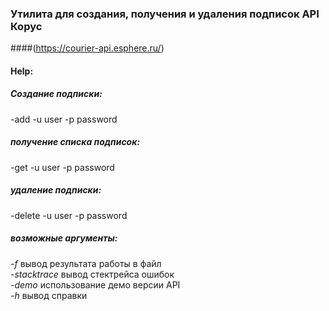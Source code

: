 
### Утилита для создания, получения и удаления подписок API Корус 
####(https://courier-api.esphere.ru/)
#### Help:

##### Создание подписки:
-add -u user -p password
##### получение списка подписок:
-get -u user -p password
##### удаление подписки:
-delete -u user -p password
##### возможные аргументы:
*-f*    				вывод результата работы в файл <br/>
*-stacktrace*			вывод стектрейса ошибок <br/> 
*-demo*				использование демо версии API <br/>
*-h*					вывод справки
